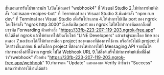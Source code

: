 ขั้นตอนการรันโปรแกรม/n
1.เปิดโฟลเดอร์ "webhook4" ที่ Visual Studio
2.ให้ทำการพิมพ์คำสั่ง "cd isaan-recipes-bot" ที่ Terminal ของ Visual Studio
3.พิมพ์คำสั่ง "npm run dev" ที่ Terminal ของ Visual Studio เพื่อรันโปรแกรม
4.ให้ทำการไปเปิด port ของ ngrok โดยใช้คำสั่ง "ngrok http 3000"
5.หลังเปิด port ของ ngrok ได้ให้ไปทำการคัดลอกลิ้งค์ที่บรรทัด Forwarding 
    ตัวอย่างลิ้ง "https://33fb-223-207-119-203.ngrok-free.app"
6.ได้ลิ้งค์ ngrok แล้วให้ทำการไปเปิดเว็บไซต์ "LINE Developers" แล้วเข้าสู่ระบบโดย line ของตนเอง
7.พอเข้ามาได้ก็ให้ทำการเลือก project ของตนเองที่ต้องการใช้งาน หรือถ้ายังไม่มี project ก็ให้สร้างขึ้นมาก่อน
8.หลังเลือก project ที่ต้องการให้ทำการไปที่ Messaging API จากนั้นให้ทำการเอาลิ้งค์ที่ได้จาก ngrok ไปใส่ Webhook URL
9.ใส่ลิ้งค์เสร็จให้ทำการพิมพ์เพิ่มที่ลิ้งค์ว่า"/webhook"
  ตัวอย่าง "https://33fb-223-207-119-203.ngrok-free.app/webhook"
10.ทำการกด "Update" และลองกด Verify ถ้าขึ้นว่า "Success" แสดงว่าทำการใช้งานได้แล้ว
